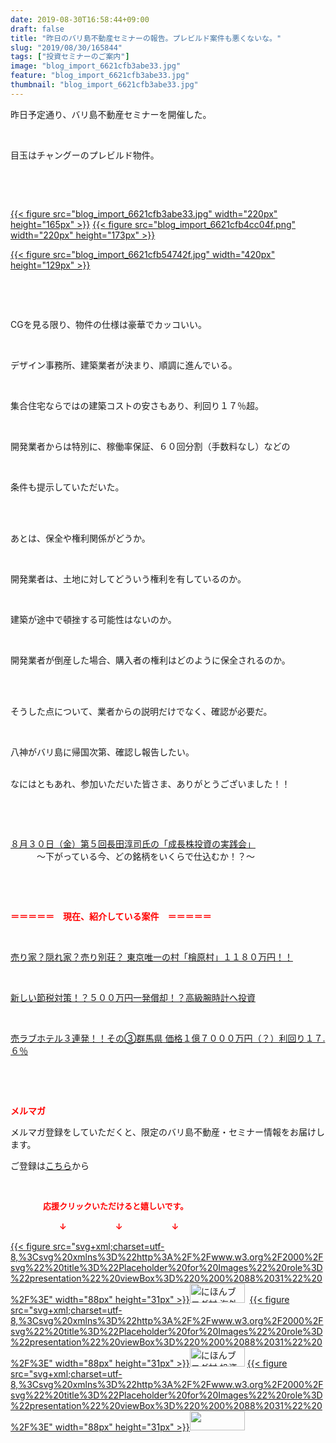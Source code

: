```yaml
---
date: 2019-08-30T16:58:44+09:00
draft: false
title: "昨日のバリ島不動産セミナーの報告。プレビルド案件も悪くないな。"
slug: "2019/08/30/165844"
tags: ["投資セミナーのご案内"]
image: "blog_import_6621cfb3abe33.jpg"
feature: "blog_import_6621cfb3abe33.jpg"
thumbnail: "blog_import_6621cfb3abe33.jpg"
---
```

<p>昨日予定通り、バリ島不動産セミナーを開催した。</p><p> </p><p>目玉はチャングーのプレビルド物件。</p><p> </p><p> </p><p><a href="blog_import_6621cfb3abe33.jpg">{{< figure src="blog_import_6621cfb3abe33.jpg" width="220px" height="165px" >}}</a> <a href="blog_import_6621cfb4cc04f.png">{{< figure src="blog_import_6621cfb4cc04f.png" width="220px" height="173px" >}}</a></p><p><a href="blog_import_6621cfb54742f.jpg">{{< figure src="blog_import_6621cfb54742f.jpg" width="420px" height="129px" >}}</a></p><p> </p><p> </p><p>CGを見る限り、物件の仕様は豪華でカッコいい。</p><p> </p><p>デザイン事務所、建築業者が決まり、順調に進んでいる。</p><p> </p><p>集合住宅ならではの建築コストの安さもあり、利回り１７％超。</p><p> </p><p>開発業者からは特別に、稼働率保証、６０回分割（手数料なし）などの</p><p> </p><p>条件も提示していただいた。</p><p> </p><p><br/>あとは、保全や権利関係がどうか。</p><p> </p><p>開発業者は、土地に対してどういう権利を有しているのか。</p><p> </p><p>建築が途中で頓挫する可能性はないのか。</p><p> </p><p>開発業者が倒産した場合、購入者の権利はどのように保全されるのか。</p><p> </p><p><br/>そうした点について、業者からの説明だけでなく、確認が必要だ。</p><p> </p><p>八神がバリ島に帰国次第、確認し報告したい。</p><p><br/>なにはともあれ、参加いただいた皆さま、ありがとうございました！！</p><p> </p><p> </p><p><a href="https://ameblo.jp/baliclub/entry-12507160664.html" target="_blank">８月３０日（金）第５回長田淳司氏の「成長株投資の実践会」</a><br/>　　　～下がっている今、どの銘柄をいくらで仕込むか！？～</p><p> </p><p> </p><p><span style="font-weight: bold;"><span style="color: rgb(255, 0, 0);">＝＝＝＝＝　現在、紹介している案件　＝＝＝＝＝</span></span></p><p> </p><p><a href="https://ameblo.jp/baliclub/entry-12500415311.html" target="_blank">売り家？隠れ家？売り別荘？ 東京唯一の村「檜原村」１１８０万円！！</a></p><p> </p><p><a href="https://ameblo.jp/baliclub/entry-12492433937.html" target="_blank">新しい節税対策！？５００万円一発償却！？高級腕時計へ投資</a></p><p> </p><p><a href="https://ameblo.jp/baliclub/entry-12504218353.html" target="_blank">売ラブホテル３連発！！その③群馬県 価格１億７０００万円（？）利回り１７.６％</a></p><p> </p><p> </p><p><span style="font-weight: bold;"><span style="color: rgb(255, 0, 0);">メルマガ</span></span></p><p>メルマガ登録をしていただくと、限定のバリ島不動産・セミナー情報をお届けします。</p><p>ご登録は<a href="f9eeVI" target="_blank">こちら</a>から</p><p style="text-align: center;"> </p><p><font color="#ff0000" size="2"><strong>　　　　応援クリックいただけると嬉しいです。</strong></font></p><p><font color="#ff0000" size="2"><strong>　　　　　　↓　　　　　　↓　　　　　　↓</strong></font></p><p><a href="ranking.html?p_cid=01260127" id="&amp;blogmura_banner">{{< figure src="svg+xml;charset=utf-8,%3Csvg%20xmlns%3D%22http%3A%2F%2Fwww.w3.org%2F2000%2Fsvg%22%20title%3D%22Placeholder%20for%20Images%22%20role%3D%22presentation%22%20viewBox%3D%220%200%2088%2031%22%20%2F%3E" width="88px" height="31px" >}}<noscript><img alt="にほんブログ村 海外生活ブログ バリ島情報へ" border="0" height="31" src="//overseas.blogmura.com/bali/img/bali88_31.gif" width="88"></noscript></a>  <a href="ranking.html?p_cid=01260127" id="&amp;blogmura_banner">{{< figure src="svg+xml;charset=utf-8,%3Csvg%20xmlns%3D%22http%3A%2F%2Fwww.w3.org%2F2000%2Fsvg%22%20title%3D%22Placeholder%20for%20Images%22%20role%3D%22presentation%22%20viewBox%3D%220%200%2088%2031%22%20%2F%3E" width="88px" height="31px" >}}<noscript><img alt="にほんブログ村 投資ブログ 不動産投資へ" border="0" height="31" src="//investment.blogmura.com/hudousantoushi/img/hudousantoushi88_31.gif" width="88"></noscript></a> <a href="link.php?1804582" title="人気ブログランキングへ">{{< figure src="svg+xml;charset=utf-8,%3Csvg%20xmlns%3D%22http%3A%2F%2Fwww.w3.org%2F2000%2Fsvg%22%20title%3D%22Placeholder%20for%20Images%22%20role%3D%22presentation%22%20viewBox%3D%220%200%2088%2031%22%20%2F%3E" width="88px" height="31px" >}}<noscript><img border="0" height="31" src="https://blog.with2.net/img/banner/banner_22.gif" width="88"></noscript></a></p>

